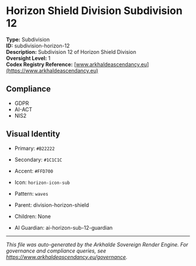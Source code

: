 # Horizon Shield Division Subdivision 12

**Type:** Subdivision  
**ID:** subdivision-horizon-12  
**Description:** Subdivision 12 of Horizon Shield Division  
**Oversight Level:** 1  
**Codex Registry Reference:** [www.arkhaldeascendancy.eu](https://www.arkhaldeascendancy.eu)

## Compliance

- GDPR
- AI-ACT
- NIS2

## Visual Identity

- Primary: `#B22222`
- Secondary: `#1C1C1C`
- Accent: `#FFD700`
- Icon: `horizon-icon-sub`
- Pattern: `waves`


- Parent: division-horizon-shield
- Children: None
- AI Guardian: ai-horizon-sub-12-guardian

---

*This file was auto-generated by the Arkhalde Sovereign Render Engine. For governance and compliance queries, see https://www.arkhaldeascendancy.eu/governance.*